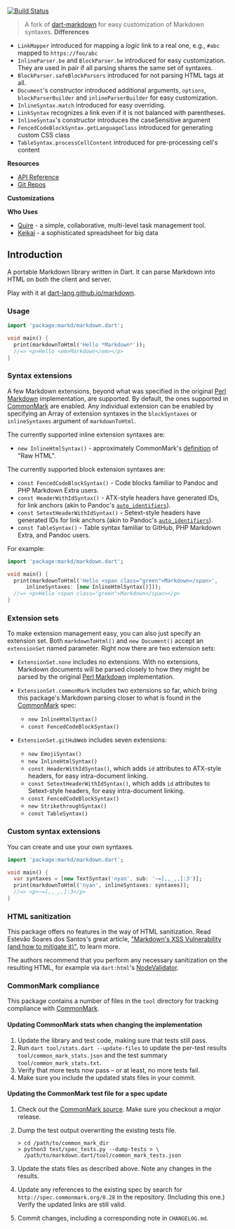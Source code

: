 [![Build Status](https://travis-ci.org/dart-lang/markdown.svg?branch=master)](https://travis-ci.org/dart-lang/markdown)

> A fork of [dart-markdown](https://github.com/dart-lang/markdown)
> for easy customization of Markdown syntaxes.
**Differences**

* `LinkMapper` introduced for mapping a *logic* link to a real one, e.g., `#abc` mapped to `https://foo/abc`
* `InlineParser.be` and `BlockParser.be` introduced for easy customization. They are used in pair if all parsing shares the same set of syntaxes.
* `BlockParser.safeBlockParsers` introduced for not parsing HTML tags at all.
* `Document`'s constructor introduced additional arguments, `options`, `blockParserBuilder` and `inlineParserBuilder` for easy customization.
* `InlineSyntax.match` introduced for easy overriding.
* `LinkSyntax` recognizes a link even if it is not balanced with parentheses.
* `InlineSyntax`'s constructor introduces the caseSensitive argument
* `FencedCodeBlockSyntax.getLanguageClass` introduced for generating custom CSS class
* `TableSyntax.processCellContent` introduced for pre-processing cell's content

**Resources**

* [API Reference](http://www.dartdocs.org/documentation/markd/2.0.2)
* [Git Repos](https://github.com/tomyeh/markd)

**Customizations**

**Who Uses**

* [Quire](https://quire.io) - a simple, collaborative, multi-level task management tool.
* [Keikai](https://keikai.io) - a sophisticated spreadsheet for big data

## Introduction

A portable Markdown library written in Dart. It can parse Markdown into
HTML on both the client and server.

Play with it at
[dart-lang.github.io/markdown](https://dart-lang.github.io/markdown).

### Usage

```dart
import 'package:markd/markdown.dart';

void main() {
  print(markdownToHtml('Hello *Markdown*'));
  //=> <p>Hello <em>Markdown</em></p>
}
```

### Syntax extensions

A few Markdown extensions, beyond what was specified in the original
[Perl Markdown][] implementation, are supported. By default, the ones supported
in [CommonMark] are enabled. Any individual extension can be enabled by
specifying an Array of extension syntaxes in the `blockSyntaxes` or
`inlineSyntaxes` argument of `markdownToHtml`.

The currently supported inline extension syntaxes are:

* `new InlineHtmlSyntax()` - approximately CommonMark's
  [definition][commonmark-raw-html] of "Raw HTML".

The currently supported block extension syntaxes are:

* `const FencedCodeBlockSyntax()` - Code blocks familiar to Pandoc and PHP
  Markdown Extra users.
* `const HeaderWithIdSyntax()` - ATX-style headers have generated IDs, for link
  anchors (akin to Pandoc's [`auto_identifiers`][pandoc-auto_identifiers]).
* `const SetextHeaderWithIdSyntax()` - Setext-style headers have generated IDs
  for link anchors (akin to Pandoc's
  [`auto_identifiers`][pandoc-auto_identifiers]).
* `const TableSyntax()` - Table syntax familiar to GitHub, PHP Markdown Extra,
  and Pandoc users.

For example:

```dart
import 'package:markd/markdown.dart';

void main() {
  print(markdownToHtml('Hello <span class="green">Markdown</span>',
      inlineSyntaxes: [new InlineHtmlSyntax()]));
  //=> <p>Hello <span class="green">Markdown</span></p>
}
```

### Extension sets

To make extension management easy, you can also just specify an extension set.
Both `markdownToHtml()` and `new Document()` accept an `extensionSet` named
parameter. Right now there are two extension sets:

* `ExtensionSet.none` includes no extensions. With no extensions, Markdown
  documents will be parsed closely to how they might be parsed by the original
  [Perl Markdown][] implementation.
* `ExtensionSet.commonMark` includes two extensions so far, which bring this
  package's Markdown parsing closer to what is found in the [CommonMark] spec:

  * `new InlineHtmlSyntax()`
  * `const FencedCodeBlockSyntax()`

* `ExtensionSet.gitHubWeb` includes seven extensions:

  * `new EmojiSyntax()`
  * `new InlineHtmlSyntax()`
  * `const HeaderWithIdSyntax()`, which adds `id` attributes to ATX-style
    headers, for easy intra-document linking.
  * `const SetextHeaderWithIdSyntax()`, which adds `id` attributes to
    Setext-style headers, for easy intra-document linking.
  * `const FencedCodeBlockSyntax()`
  * `new StrikethroughSyntax()`
  * `const TableSyntax()`

### Custom syntax extensions

You can create and use your own syntaxes.

```dart
import 'package:markd/markdown.dart';

void main() {
  var syntaxes = [new TextSyntax('nyan', sub: '~=[,,_,,]:3')];
  print(markdownToHtml('nyan', inlineSyntaxes: syntaxes));
  //=> <p>~=[,,_,,]:3</p>
}
```

### HTML sanitization

This package offers no features in the way of HTML sanitization. Read Estevão
Soares dos Santos's great article, ["Markdown's XSS Vulnerability (and how to
mitigate it)"], to learn more.

The authors recommend that you perform any necessary sanitization on the
resulting HTML, for example via `dart:html`'s [NodeValidator].

### CommonMark compliance

This package contains a number of files in the `tool` directory for tracking
compliance with [CommonMark].

#### Updating CommonMark stats when changing the implementation

 1. Update the library and test code, making sure that tests still pass.
 2. Run `dart tool/stats.dart --update-files` to update the
    per-test results `tool/common_mark_stats.json` and the test summary
    `tool/common_mark_stats.txt`.
 3. Verify that more tests now pass – or at least, no more tests fail.
 4. Make sure you include the updated stats files in your commit.

#### Updating the CommonMark test file for a spec update

 1. Check out the [CommonMark source]. Make sure you checkout a *major* release.
 2. Dump the test output overwriting the existing tests file.

    ```console
    > cd /path/to/common_mark_dir
    > python3 test/spec_tests.py --dump-tests > \
      /path/to/markdown.dart/tool/common_mark_tests.json
    ```

 3. Update the stats files as described above. Note any changes in the results.
 4. Update any references to the existing spec by search for
    `http://spec.commonmark.org/0.28` in the repository. (Including this one.)
    Verify the updated links are still valid.
 5. Commit changes, including a corresponding note in `CHANGELOG.md`.

[Perl Markdown]: http://daringfireball.net/projects/markdown/
[CommonMark]: http://commonmark.org/
[commonMark-raw-html]: http://spec.commonmark.org/0.28/#raw-html
[CommonMark source]: https://github.com/jgm/CommonMark/
[pandoc-auto_identifiers]: http://pandoc.org/README.html#extension-auto_identifiers
["Markdown's XSS Vulnerability (and how to mitigate it)"]: https://github.com/showdownjs/showdown/wiki/Markdown%27s-XSS-Vulnerability-(and-how-to-mitigate-it)
[NodeValidator]: https://api.dartlang.org/stable/latest/dart-html/NodeValidator-class.html
